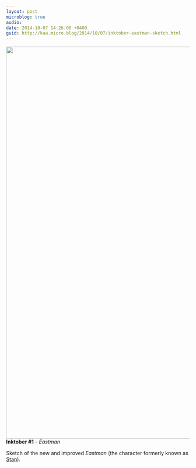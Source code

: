 ```yaml
---
layout: post
microblog: true
audio: 
date: 2014-10-07 14:26:00 +0400
guid: http://kaa.micro.blog/2014/10/07/inktober-eastman-sketch.html
---
```

<img src="https://micro.kaa.bz/uploads/2018/984115ba10.jpg" alt="" width="840" height="1072" class="alignnone size-full wp-image-372" /><strong>Inktober #1</strong> - <em>Eastman</em>

Sketch of the new and improved <em>Eastman</em> (the character formerly known as <a href="http://moonracket.com/post/72329100895">Stan</a>).
